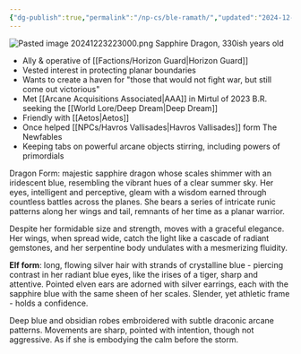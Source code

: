 ```yaml
---
{"dg-publish":true,"permalink":"/np-cs/ble-ramath/","updated":"2024-12-23T23:29:48.393-05:00"}
---
```


![Pasted image 20241223223000.png](/img/user/Images/Pasted%20image%2020241223223000.png)
Sapphire Dragon, 330ish years old

- Ally & operative of [[Factions/Horizon Guard\|Horizon Guard]]
- Vested interest in protecting planar boundaries
- Wants to create a haven for "those that would not fight war, but still come out victorious"
- Met [[Arcane Acquisitions Associated\|AAA]] in Mirtul of 2023 B.R. seeking the [[World Lore/Deep Dream\|Deep Dream]]
- Friendly with [[Aetos\|Aetos]]
- Once helped [[NPCs/Havros Vallisades\|Havros Vallisades]] form The Newfables
- Keeping tabs on powerful arcane objects stirring, including powers of primordials

Dragon Form: majestic sapphire dragon whose scales shimmer with an iridescent blue, resembling the vibrant hues of a clear summer sky. Her eyes, intelligent and perceptive, gleam with a wisdom earned through countless battles across the planes. She bears a series of intricate runic patterns along her wings and tail, remnants of her time as a planar warrior.

Despite her formidable size and strength,  moves with a graceful elegance. Her wings, when spread wide, catch the light like a cascade of radiant gemstones, and her serpentine body undulates with a mesmerizing fluidity.

**Elf form**: long, flowing silver hair with strands of crystalline blue - piercing contrast in her radiant blue eyes, like the irises of a tiger, sharp and attentive. Pointed elven ears are adorned with silver earrings, each with the sapphire blue with the same sheen of her scales. Slender, yet athletic frame - holds a confidence. 

Deep blue and obsidian robes embroidered with subtle draconic arcane patterns. Movements are sharp, pointed with intention, though not aggressive. As if she is embodying the calm before the storm. 

